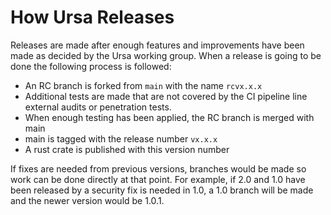 # How Ursa Releases

Releases are made after enough features and improvements have been made as decided by the Ursa working group.
When a release is going to be done the following process is followed:

- An RC branch is forked from `main` with the name `rcvx.x.x`
- Additional tests are made that are not covered by the CI pipeline line external audits or penetration tests.
- When enough testing has been applied, the RC branch is merged with main
- main is tagged with the release number `vx.x.x`
- A rust crate is published with this version number

If fixes are needed from previous versions, branches would be made so work can be done directly at that point. For example, if 2.0 and 1.0 have been released by a security fix is needed in 1.0, a 1.0 branch will be made and the newer version would be 1.0.1.
